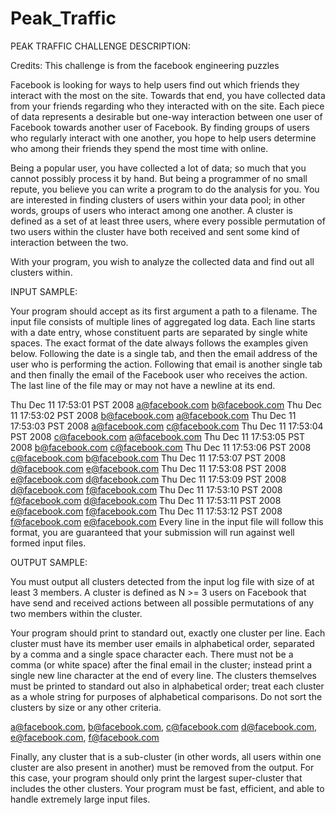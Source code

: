 # Peak_Traffic


PEAK TRAFFIC
CHALLENGE DESCRIPTION:


Credits: This challenge is from the facebook engineering puzzles


Facebook is looking for ways to help users find out which friends they interact with the most on the site. Towards that end, you have collected data from your friends regarding who they interacted with on the site. Each piece of data represents a desirable but one-way interaction between one user of Facebook towards another user of Facebook. By finding groups of users who regularly interact with one another, you hope to help users determine who among their friends they spend the most time with online.

Being a popular user, you have collected a lot of data; so much that you cannot possibly process it by hand. But being a programmer of no small repute, you believe you can write a program to do the analysis for you. You are interested in finding clusters of users within your data pool; in other words, groups of users who interact among one another. A cluster is defined as a set of at least three users, where every possible permutation of two users within the cluster have both received and sent some kind of interaction between the two.

With your program, you wish to analyze the collected data and find out all clusters within.

INPUT SAMPLE:

Your program should accept as its first argument a path to a filename. The input file consists of multiple lines of aggregated log data. Each line starts with a date entry, whose constituent parts are separated by single white spaces. The exact format of the date always follows the examples given below. Following the date is a single tab, and then the email address of the user who is performing the action. Following that email is another single tab and then finally the email of the Facebook user who receives the action. The last line of the file may or may not have a newline at its end.

Thu Dec 11 17:53:01 PST 2008    a@facebook.com    b@facebook.com
Thu Dec 11 17:53:02 PST 2008    b@facebook.com    a@facebook.com
Thu Dec 11 17:53:03 PST 2008    a@facebook.com    c@facebook.com
Thu Dec 11 17:53:04 PST 2008    c@facebook.com    a@facebook.com
Thu Dec 11 17:53:05 PST 2008    b@facebook.com    c@facebook.com
Thu Dec 11 17:53:06 PST 2008    c@facebook.com    b@facebook.com
Thu Dec 11 17:53:07 PST 2008    d@facebook.com    e@facebook.com
Thu Dec 11 17:53:08 PST 2008    e@facebook.com    d@facebook.com
Thu Dec 11 17:53:09 PST 2008    d@facebook.com    f@facebook.com
Thu Dec 11 17:53:10 PST 2008    f@facebook.com    d@facebook.com
Thu Dec 11 17:53:11 PST 2008    e@facebook.com    f@facebook.com
Thu Dec 11 17:53:12 PST 2008    f@facebook.com    e@facebook.com
Every line in the input file will follow this format, you are guaranteed that your submission will run against well formed input files.

OUTPUT SAMPLE:

You must output all clusters detected from the input log file with size of at least 3 members. A cluster is defined as N >= 3 users on Facebook that have send and received actions between all possible permutations of any two members within the cluster. 

Your program should print to standard out, exactly one cluster per line. Each cluster must have its member user emails in alphabetical order, separated by a comma and a single space character each. There must not be a comma (or white space) after the final email in the cluster; instead print a single new line character at the end of every line. The clusters themselves must be printed to standard out also in alphabetical order; treat each cluster as a whole string for purposes of alphabetical comparisons. Do not sort the clusters by size or any other criteria.

a@facebook.com, b@facebook.com, c@facebook.com
d@facebook.com, e@facebook.com, f@facebook.com


Finally, any cluster that is a sub-cluster (in other words, all users within one cluster are also present in another) must be removed from the output. For this case, your program should only print the largest super-cluster that includes the other clusters. Your program must be fast, efficient, and able to handle extremely large input files.

